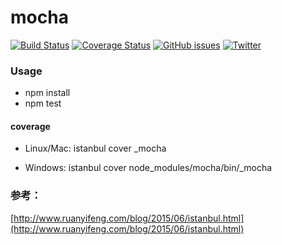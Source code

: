 # mocha

[![Build Status](https://travis-ci.org/lyfnsmile/mocha.svg?branch=master)]()
[![Coverage Status](https://coveralls.io/repos/github/lyfnsmile/mocha/badge.svg?branch=master)](https://coveralls.io/github/lyfnsmile/mocha?branch=master)
[![GitHub issues](https://img.shields.io/github/issues/lyfnsmile/mocha.svg)](https://github.com/lyfnsmile/mocha/issues)
[![Twitter](https://img.shields.io/twitter/url/https/github.com/lyfnsmile/mocha.svg?style=social)](https://twitter.com/intent/tweet?text=Wow:&url=%5Bobject%20Object%5D)

### Usage

- npm install
- npm test



#### coverage

- Linux/Mac: istanbul cover _mocha 

- Windows: istanbul cover node_modules/mocha/bin/_mocha


### 参考：

[http://www.ruanyifeng.com/blog/2015/06/istanbul.html](http://www.ruanyifeng.com/blog/2015/06/istanbul.html)